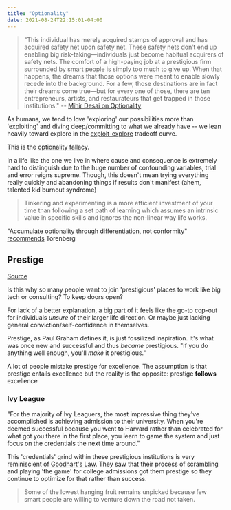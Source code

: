```yaml
---
title: "Optionality"
date: 2021-08-24T22:15:01-04:00
---
```


> "This individual has merely acquired stamps of approval and has acquired safety net upon safety net. These safety nets don’t end up enabling big risk-taking—individuals just become habitual acquirers of safety nets. The comfort of a high-paying job at a prestigious firm surrounded by smart people is simply too much to give up. When that happens, the dreams that those options were meant to enable slowly recede into the background. For a few, those destinations are in fact their dreams come true—but for every one of those, there are ten entrepreneurs, artists, and restaurateurs that get trapped in those institutions." -- [Mihir Desai on Optionality](https://www.thecrimson.com/article/2017/5/25/desai-commencement-ed/)

As humans, we tend to love 'exploring' our possibilities more than 'exploiting' and diving deep/committing to what we already have -- we lean heavily toward explore in the [exploit-explore](thoughts/exploit-explore.md) tradeoff curve.

This is the [optionality fallacy](https://nesslabs.com/optionality-fallacy).

In a life like the one we live in where cause and consequence is extremely hard to distinguish due to the huge number of confounding variables, trial and error reigns supreme. Though, this doesn't mean trying everything really quickly and abandoning things if results don't manifest (ahem, talented kid burnout syndrome)

> Tinkering and experimenting is a more efficient investment of your time than following a set path of learning which assumes an intrinsic value in specific skills and ignores the non-linear way life works.

 "Accumulate optionality through differentiation, not conformity" [recommends](https://twitter.com/eriktorenberg/status/1244857973383421954) Torenberg
 
 ## Prestige
 [Source](https://statespace.substack.com/p/the-prestige-trap)
 
 Is this why so many people want to join 'prestigious' places to work like big tech or consulting? To keep doors open?
 
 For lack of a better explanation, a big part of it feels like the go-to cop-out for individuals *unsure* of their larger life direction. Or maybe just lacking general conviction/self-confidence in themselves.
 
 Prestige, as Paul Graham defines it, is just fossilized inspiration. It's what was once new and successful and thus *became* prestigious. "If you do anything well enough, you'll _make_ it prestigious."
 
 A lot of people mistake prestige for excellence. The assumption is that prestige entails excellence but the reality is the opposite: prestige **follows** excellence
 
 ### Ivy League
"For the majority of Ivy Leaguers, the most impressive thing they've accomplished is achieving admission to their university. When you're deemed successful because you went to Harvard rather than celebrated for what got you there in the first place, you learn to game the system and just focus on the credentials the next time around."

This 'credentials' grind within these prestigious institutions is very reminiscient of [Goodhart's Law](thoughts/labels-and-quantization.md). They saw that their process of scrambling and playing 'the game' for college admissions got them prestige so they continue to optimize for that rather than success.

> Some of the lowest hanging fruit remains unpicked because few smart people are willing to venture down the road not taken.